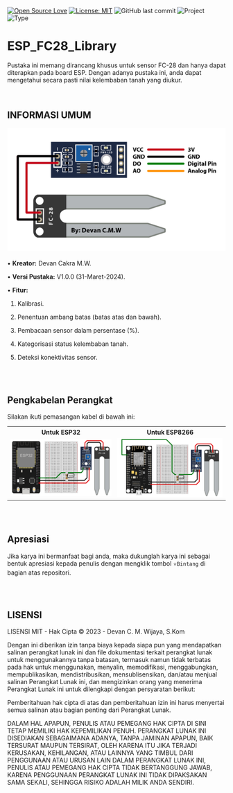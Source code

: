 [![Open Source Love](https://badges.frapsoft.com/os/v1/open-source.svg?style=flat)](https://github.com/ellerbrock/open-source-badges/)
[![License: MIT](https://img.shields.io/badge/License-MIT-blue.svg?logo=github&color=%23F7DF1E)](https://opensource.org/licenses/MIT)
![GitHub last commit](https://img.shields.io/github/last-commit/cakraawijaya/ESP_FC28_Library?logo=Codeforces&logoColor=white&color=%23F7DF1E)
![Project](https://img.shields.io/badge/Project-Library-light.svg?style=flat&logo=arduino&logoColor=white&color=%23F7DF1E)
![Type](https://img.shields.io/badge/Type-Personal%20Experiment-light.svg?style=flat&logo=gitbook&logoColor=white&color=%23F7DF1E)

# ESP_FC28_Library
Pustaka ini memang dirancang khusus untuk sensor FC-28 dan hanya dapat diterapkan pada board ESP. Dengan adanya pustaka ini, anda dapat mengetahui secara pasti nilai kelembaban tanah yang diukur.

<br>

## INFORMASI UMUM
<img src="extras/documentation/pinout/FC28.jpg"><br><br>
• <strong>Kreator:</strong> Devan Cakra M.W.

• <strong>Versi Pustaka:</strong> V1.0.0 (31-Maret-2024).

• <strong>Fitur:</strong> 

  1. Kalibrasi.

  2. Penentuan ambang batas (batas atas dan bawah).
  
  3. Pembacaan sensor dalam persentase (%).
  
  4. Kategorisasi status kelembaban tanah.

  5. Deteksi konektivitas sensor.

<br><br>

## Pengkabelan Perangkat
Silakan ikuti pemasangan kabel di bawah ini:

<table>
  <tr>
    <th width="420">Untuk ESP32</th>
    <th width="420">Untuk ESP8266</th>
  </tr>
  <tr>
    <td><img src="extras/documentation/diagram/FC28-ESP32 Wiring.jpg" alt="esp32-fc28"></td>
    <td><img src="extras/documentation/diagram/FC28-ESP8266 Wiring.jpg" alt="nodemcu-fc28"></td>
  </tr>
</table>

<br><br>

## Apresiasi
Jika karya ini bermanfaat bagi anda, maka dukunglah karya ini sebagai bentuk apresiasi kepada penulis dengan mengklik tombol ``` ⭐Bintang ``` di bagian atas repositori.

<br><br>

## LISENSI
LISENSI MIT - Hak Cipta © 2023 - Devan C. M. Wijaya, S.Kom

Dengan ini diberikan izin tanpa biaya kepada siapa pun yang mendapatkan salinan perangkat lunak ini dan file dokumentasi terkait perangkat lunak untuk menggunakannya tanpa batasan, termasuk namun tidak terbatas pada hak untuk menggunakan, menyalin, memodifikasi, menggabungkan, mempublikasikan, mendistribusikan, mensublisensikan, dan/atau menjual salinan Perangkat Lunak ini, dan mengizinkan orang yang menerima Perangkat Lunak ini untuk dilengkapi dengan persyaratan berikut:

Pemberitahuan hak cipta di atas dan pemberitahuan izin ini harus menyertai semua salinan atau bagian penting dari Perangkat Lunak.

DALAM HAL APAPUN, PENULIS ATAU PEMEGANG HAK CIPTA DI SINI TETAP MEMILIKI HAK KEPEMILIKAN PENUH. PERANGKAT LUNAK INI DISEDIAKAN SEBAGAIMANA ADANYA, TANPA JAMINAN APAPUN, BAIK TERSURAT MAUPUN TERSIRAT, OLEH KARENA ITU JIKA TERJADI KERUSAKAN, KEHILANGAN, ATAU LAINNYA YANG TIMBUL DARI PENGGUNAAN ATAU URUSAN LAIN DALAM PERANGKAT LUNAK INI, PENULIS ATAU PEMEGANG HAK CIPTA TIDAK BERTANGGUNG JAWAB, KARENA PENGGUNAAN PERANGKAT LUNAK INI TIDAK DIPAKSAKAN SAMA SEKALI, SEHINGGA RISIKO ADALAH MILIK ANDA SENDIRI.
